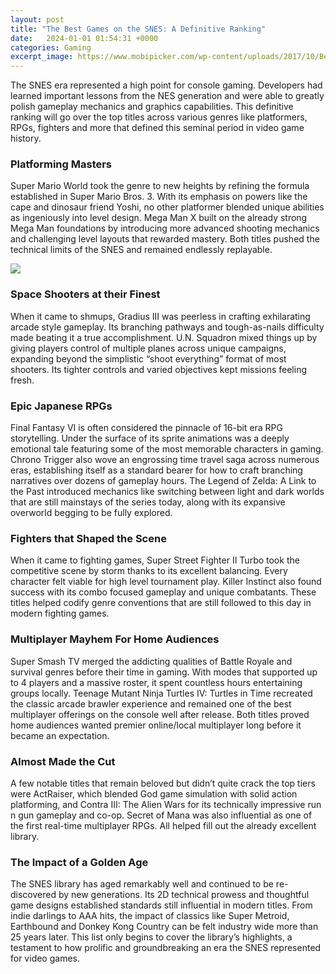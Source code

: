```yaml
---
layout: post
title: "The Best Games on the SNES: A Definitive Ranking"
date:   2024-01-01 01:54:31 +0000
categories: Gaming
excerpt_image: https://www.mobipicker.com/wp-content/uploads/2017/10/BestSNESGames.jpg
---
```


The SNES era represented a high point for console gaming. Developers had learned important lessons from the NES generation and were able to greatly polish gameplay mechanics and graphics capabilities. This definitive ranking will go over the top titles across various genres like platformers, RPGs, fighters and more that defined this seminal period in video game history.
### Platforming Masters
Super Mario World took the genre to new heights by refining the formula established in Super Mario Bros. 3. With its emphasis on powers like the cape and dinosaur friend Yoshi, no other platformer blended unique abilities as ingeniously into level design. Mega Man X built on the already strong Mega Man foundations by introducing more advanced shooting mechanics and challenging level layouts that rewarded mastery. Both titles pushed the technical limits of the SNES and remained endlessly replayable.

![](https://www.mobipicker.com/wp-content/uploads/2017/10/BestSNESGames.jpg)
### Space Shooters at their Finest
When it came to shmups, Gradius III was peerless in crafting exhilarating arcade style gameplay. Its branching pathways and tough-as-nails difficulty made beating it a true accomplishment. U.N. Squadron mixed things up by giving players control of multiple planes across unique campaigns, expanding beyond the simplistic “shoot everything” format of most shooters. Its tighter controls and varied objectives kept missions feeling fresh.
### Epic Japanese RPGs
Final Fantasy VI is often considered the pinnacle of 16-bit era RPG storytelling. Under the surface of its sprite animations was a deeply emotional tale featuring some of the most memorable characters in gaming. Chrono Trigger also wove an engrossing time travel saga across numerous eras, establishing itself as a standard bearer for how to craft branching narratives over dozens of gameplay hours. The Legend of Zelda: A Link to the Past introduced mechanics like switching between light and dark worlds that are still mainstays of the series today, along with its expansive overworld begging to be fully explored.
### Fighters that Shaped the Scene
When it came to fighting games, Super Street Fighter II Turbo took the competitive scene by storm thanks to its excellent balancing. Every character felt viable for high level tournament play. Killer Instinct also found success with its combo focused gameplay and unique combatants. These titles helped codify genre conventions that are still followed to this day in modern fighting games.
### Multiplayer Mayhem For Home Audiences
Super Smash TV merged the addicting qualities of Battle Royale and survival genres before their time in gaming. With modes that supported up to 4 players and a massive roster, it spent countless hours entertaining groups locally. Teenage Mutant Ninja Turtles IV: Turtles in Time recreated the classic arcade brawler experience and remained one of the best multiplayer offerings on the console well after release. Both titles proved home audiences wanted premier online/local multiplayer long before it became an expectation.
### Almost Made the Cut
A few notable titles that remain beloved but didn’t quite crack the top tiers were ActRaiser, which blended God game simulation with solid action platforming, and Contra III: The Alien Wars for its technically impressive run n gun gameplay and co-op. Secret of Mana was also influential as one of the first real-time multiplayer RPGs. All helped fill out the already excellent library.
### The Impact of a Golden Age
The SNES library has aged remarkably well and continued to be re-discovered by new generations. Its 2D technical prowess and thoughtful game designs established standards still influential in modern titles. From indie darlings to AAA hits, the impact of classics like Super Metroid, Earthbound and Donkey Kong Country can be felt industry wide more than 25 years later. This list only begins to cover the library’s highlights, a testament to how prolific and groundbreaking an era the SNES represented for video games.
